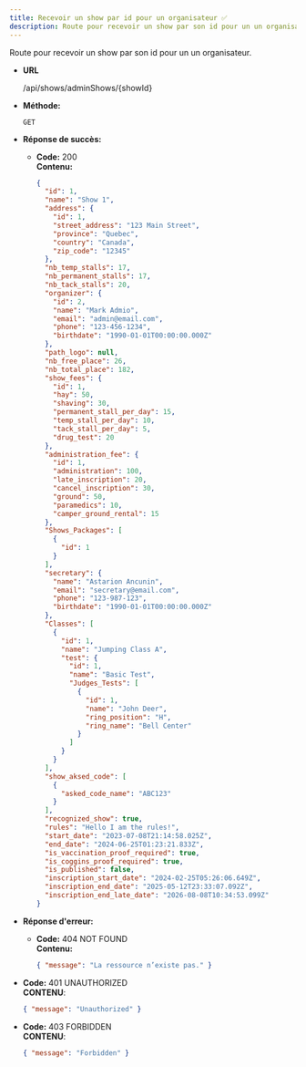 ```yaml
---
title: Recevoir un show par id pour un organisateur ✅
description: Route pour recevoir un show par son id pour un un organisateur.
---
```


Route pour recevoir un show par son id pour un un organisateur.

- **URL**

  /api/shows/adminShows/{showId}

- **Méthode:**

  `GET`

- **Réponse de succès:**

  - **Code:** 200 <br />
    **Contenu:**
    ```json
    {
      "id": 1,
      "name": "Show 1",
      "address": {
        "id": 1,
        "street_address": "123 Main Street",
        "province": "Quebec",
        "country": "Canada",
        "zip_code": "12345"
      },
      "nb_temp_stalls": 17,
      "nb_permanent_stalls": 17,
      "nb_tack_stalls": 20,
      "organizer": {
        "id": 2,
        "name": "Mark Admio",
        "email": "admin@email.com",
        "phone": "123-456-1234",
        "birthdate": "1990-01-01T00:00:00.000Z"
      },
      "path_logo": null,
      "nb_free_place": 26,
      "nb_total_place": 182,
      "show_fees": {
        "id": 1,
        "hay": 50,
        "shaving": 30,
        "permanent_stall_per_day": 15,
        "temp_stall_per_day": 10,
        "tack_stall_per_day": 5,
        "drug_test": 20
      },
      "administration_fee": {
        "id": 1,
        "administration": 100,
        "late_inscription": 20,
        "cancel_inscription": 30,
        "ground": 50,
        "paramedics": 10,
        "camper_ground_rental": 15
      },
      "Shows_Packages": [
        {
          "id": 1
        }
      ],
      "secretary": {
        "name": "Astarion Ancunin",
        "email": "secretary@email.com",
        "phone": "123-987-123",
        "birthdate": "1990-01-01T00:00:00.000Z"
      },
      "Classes": [
        {
          "id": 1,
          "name": "Jumping Class A",
          "test": {
            "id": 1,
            "name": "Basic Test",
            "Judges_Tests": [
              {
                "id": 1,
                "name": "John Deer",
                "ring_position": "H",
                "ring_name": "Bell Center"
              }
            ]
          }
        }
      ],
      "show_aksed_code": [
        {
          "asked_code_name": "ABC123"
        }
      ],
      "recognized_show": true,
      "rules": "Hello I am the rules!",
      "start_date": "2023-07-08T21:14:58.025Z",
      "end_date": "2024-06-25T01:23:21.833Z",
      "is_vaccination_proof_required": true,
      "is_coggins_proof_required": true,
      "is_published": false,
      "inscription_start_date": "2024-02-25T05:26:06.649Z",
      "inscription_end_date": "2025-05-12T23:33:07.092Z",
      "inscription_end_late_date": "2026-08-08T10:34:53.099Z"
    }
    ```

- **Réponse d'erreur:**

  - **Code:** 404 NOT FOUND <br />
    **Contenu:**
    ```json
    { "message": "La ressource n’existe pas." }
    ```

- **Code:** 401 UNAUTHORIZED <br />
  **CONTENU**:
  ```json
  { "message": "Unauthorized" }
  ```
- **Code:** 403 FORBIDDEN <br />
  **CONTENU**:
  ```json
  { "message": "Forbidden" }
  ```
